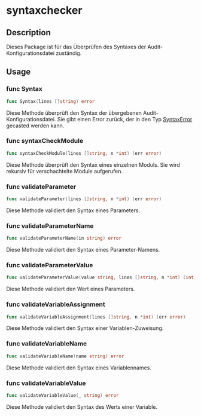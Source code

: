 # syntaxchecker

## Description

Dieses Package ist für das Überprüfen des Syntaxes der Audit-Konfigurationsdatei
zuständig.

## Usage

### func  Syntax

```go
func Syntax(lines []string) error
```
Diese Methode überprüft den Syntax der übergebenen Audit-Konfigurationsdatei.
Sie gibt einen Error zurück, der in den Typ [SyntaxError](#type-syntaxerror) gecasted werden
kann.

### func  syntaxCheckModule

```go
func syntaxCheckModule(lines []string, n *int) (err error)
```
Diese Methode überprüft den Syntax eines einzelnen Moduls. Sie wird rekursiv für
verschachtelte Module aufgerufen.

### func  validateParameter

```go
func validateParameter(lines []string, n *int) (err error)
```
Diese Methode validiert den Syntax eines Parameters.

### func  validateParameterName

```go
func validateParameterName(in string) error
```
Diese Methode validiert den Syntax eines Parameter-Namens.

### func  validateParameterValue

```go
func validateParameterValue(value string, lines []string, n *int) (int, error)
```
Diese Methode validiert den Wert eines Parameters.

### func  validateVariableAssignment

```go
func validateVariableAssignment(lines []string, n *int) (err error)
```
Diese Methode validiert den Syntax einer Variablen-Zuweisung.

### func  validateVariableName

```go
func validateVariableName(name string) error
```
Diese Methode validiert den Syntax eines Variablennames.

### func  validateVariableValue

```go
func validateVariableValue(_ string) error
```
Diese Methode validiert den Syntax des Werts einer Variable.
